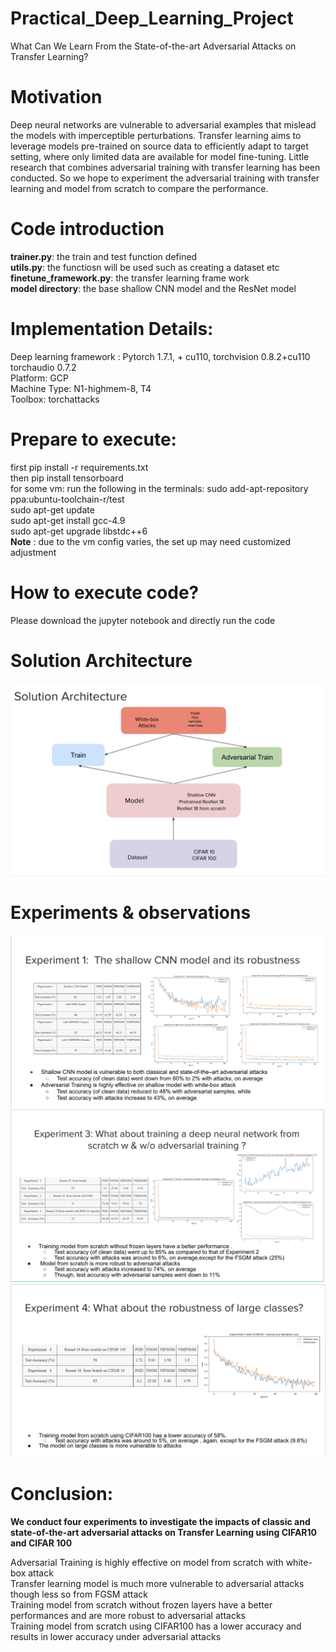 # Practical_Deep_Learning_Project
What Can We Learn From the State-of-the-art Adversarial Attacks on Transfer Learning?

# Motivation 

Deep neural networks are vulnerable to adversarial examples that mislead the models with imperceptible perturbations. Transfer learning aims to leverage models pre-trained on source data to efficiently adapt to target setting, where only limited data are available for model fine-tuning.
Little research that combines adversarial training with transfer learning has been conducted. So we hope to experiment the adversarial training with transfer learning and model from scratch to compare the performance.



# Code introduction 
**trainer.py**: the train and test function defined\
**utils.py**: the functiosn will be used such as creating a dataset etc \
**finetune_framework.py**: the transfer learning frame work\
**model directory**: the base shallow CNN model and the ResNet model

# Implementation Details: 
Deep learning framework : Pytorch 1.7.1, + cu110, torchvision 0.8.2+cu110 torchaudio 0.7.2 \
Platform: GCP \
Machine Type: N1-highmem-8, T4 \
Toolbox: torchattacks


# Prepare to execute: 
first pip install -r requirements.txt\
then pip install tensorboard \
for some vm: run the following in the terminals: 
sudo add-apt-repository ppa:ubuntu-toolchain-r/test \
sudo apt-get update \
sudo apt-get install gcc-4.9 \
sudo apt-get upgrade libstdc++6\
**Note** : due to the vm config varies,  the set up may need customized adjustment
# How to execute code? 
Please download the jupyter notebook and directly run the code
# Solution Architecture
![image info](./solution_arch.png)
# Experiments & observations 
![image info](./exp_1.png)
![image info](./exp_3.png)
![image info](./exp_4.png)

# Conclusion:

**We conduct four experiments to investigate the impacts of classic and state-of-the-art adversarial attacks on Transfer Learning using CIFAR10 and CIFAR 100**


Adversarial Training is highly effective on model from scratch with white-box attack\
Transfer learning model is much more vulnerable to adversarial attacks though less so from FGSM attack\
Training model from scratch without frozen layers have a better performances and are more robust to adversarial attacks\
Training model from scratch using CIFAR100 has a lower accuracy and results in lower accuracy under adversarial attacks




